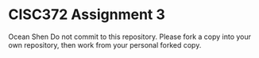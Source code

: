 # CISC372 Assignment 3
Ocean Shen
Do not commit to this repository.  Please fork a copy into your own repository, then work from your personal forked copy.

